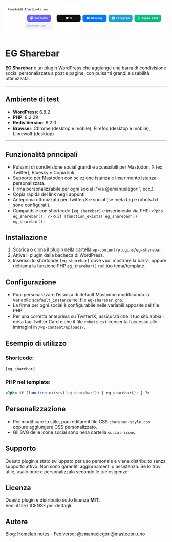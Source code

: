 ![EG Sharebar - screenshot](https://github.com/emanuelegori/eg-sharebar/raw/main/screenshot.png)

# EG Sharebar

**EG Sharebar** è un plugin WordPress che aggiunge una barra di condivisione social personalizzata a post e pagine, con pulsanti grandi e usabilità ottimizzata.

---

## Ambiente di test

- **WordPress**: 6.8.2 
- **PHP**: 8.2.29
- **Redis Version**: 	8.2.0
- **Browser**: Chrome (desktop e mobile), Firefox (desktop e mobile), Librewolf (desktop)

---

## Funzionalità principali

- Pulsanti di condivisione social grandi e accessibili per Mastodon, X (ex Twitter), Bluesky e Copia link.
- Supporto per Mastodon con selezione istanza e inserimento istanza personalizzata.
- Firma personalizzabile per ogni social ("via @emanuelegori", ecc.).
- Copia rapida del link negli appunti.
- Anteprima ottimizzata per Twitter/X e social (se meta tag e robots.txt sono configurati).
- Compatibile con shortcode `[eg_sharebar]` e inserimento via PHP: `<?php eg_sharebar(); ?>` o `if (function_exists('eg_sharebar')) eg_sharebar();`

## Installazione

1. Scarica o clona il plugin nella cartella `wp-content/plugins/eg-sharebar`.
2. Attiva il plugin dalla bacheca di WordPress.
3. Inserisci lo shortcode `[eg_sharebar]` dove vuoi mostrare la barra, oppure richiama la funzione PHP `eg_sharebar()` nel tuo tema/template.

## Configurazione

- Puoi personalizzare l’istanza di default Mastodon modificando la variabile `$default_instance` nel file `eg-sharebar.php`.
- La firma per ogni social è configurabile nelle variabili apposite del file PHP.
- Per una corretta anteprima su Twitter/X, assicurati che il tuo sito abbia i meta tag Twitter Card e che il file `robots.txt` consenta l’accesso alle immagini in `/wp-content/uploads/`.

## Esempio di utilizzo

### Shortcode:

```wordpress
[eg_sharebar]
```

### PHP nel template:

```php
<?php if (function_exists('eg_sharebar')) { eg_sharebar(); } ?>
```

## Personalizzazione

- Per modificare lo stile, puoi editare il file CSS `sharebar-style.css` oppure aggiungere CSS personalizzato.
- Gli SVG delle icone social sono nella cartella `social-icons`.

## Supporto

Questo plugin è stato sviluppato per uso personale e viene distribuito senza supporto attivo. Non sono garantiti aggiornamenti o assistenza.
Se lo trovi utile, usalo pure e personalizzalo secondo le tue esigenze!

## Licenza

Questo plugin è distribuito sotto licenza **MIT**.  
Vedi il file LICENSE per dettagli.

## Autore

Blog: [Homelab notes](https://emanuelegori.uno) - Fediverso: [@emanuelegori@mastodon.uno](https://mastodon.uno/@emanuelegori)
